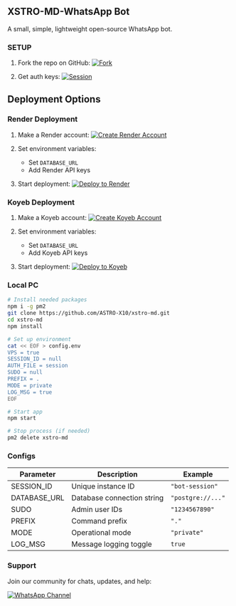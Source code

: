 ## XSTRO-MD-WhatsApp Bot

A small, simple, lightweight open-source WhatsApp bot.

### SETUP

1. Fork the repo on GitHub: [![Fork](https://img.shields.io/badge/FORK-black?style=for-the-badge&logo=github&logoColor=white)](https://github.com/ASTRO-X10/xstro-md/fork)

2. Get auth keys: [![Session](https://img.shields.io/badge/SESSION-100000?style=for-the-badge&logo=scan&logoColor=white&labelColor=black&color=black)](https://your-qr-endpoint)

## Deployment Options

### Render Deployment

1. Make a Render account: [![Create Render Account](https://img.shields.io/badge/CREATE-black?style=for-the-badge&logo=render&logoColor=white)](https://render.com)

2. Set environment variables:

   - Set `DATABASE_URL`
   - Add Render API keys

3. Start deployment: [![Deploy to Render](https://img.shields.io/badge/DEPLOY-black?style=for-the-badge&logo=render&logoColor=white)](https://render.com/deploy)

### Koyeb Deployment

1. Make a Koyeb account: [![Create Koyeb Account](https://img.shields.io/badge/CREATE-black?style=for-the-badge&logo=koyeb&logoColor=white)](https://koyeb.com)

2. Set environment variables:

   - Set `DATABASE_URL`
   - Add Koyeb API keys

3. Start deployment: [![Deploy to Koyeb](https://img.shields.io/badge/DEPLOY-black?style=for-the-badge&logo=koyeb&logoColor=white)](https://koyeb.com/deploy)

### Local PC

```bash
# Install needed packages
npm i -g pm2
git clone https://github.com/ASTRO-X10/xstro-md.git
cd xstro-md
npm install

# Set up environment
cat << EOF > config.env
VPS = true
SESSION_ID = null
AUTH_FILE = session
SUDO = null
PREFIX = .
MODE = private
LOG_MSG = true
EOF

# Start app
npm start

# Stop process (if needed)
pm2 delete xstro-md
```

### Configs

| Parameter    | Description                | Example           |
| ------------ | -------------------------- | ----------------- |
| SESSION_ID   | Unique instance ID         | `"bot-session"`   |
| DATABASE_URL | Database connection string | `"postgre://..."` |
| SUDO         | Admin user IDs             | `"1234567890"`    |
| PREFIX       | Command prefix             | `"."`             |
| MODE         | Operational mode           | `"private"`       |
| LOG_MSG      | Message logging toggle     | `true`            |

### Support

Join our community for chats, updates, and help:

[![WhatsApp Channel](https://img.shields.io/badge/WhatsApp%20Channel-white?style=for-the-badge&logo=whatsapp&logoColor=black)](https://whatsapp.com/channel/0029VasMxnC7Noa3nZk9QA3G)
